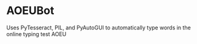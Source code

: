 # AOEUBot
Uses PyTesseract, PIL, and PyAutoGUI to automatically type words in the online typing test AOEU
